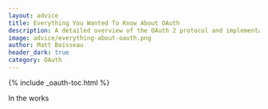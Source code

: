 ```yaml
---
layout: advice
title: Everything You Wanted To Know About OAuth
description: A detailed overview of the OAuth 2 protocol and implementation
image: advice/everything-about-oauth.png
author: Matt Boisseau
header_dark: true
category: OAuth
---
```

<div class="card text-secondary mb-4">
  {% include _oauth-toc.html %}
</div>

In the works
